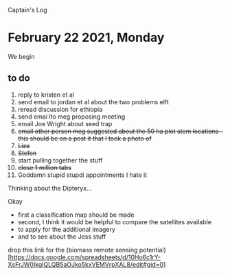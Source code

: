 Captain's Log


# February 22 2021, Monday

We begin 

## to do 

1. reply to kristen et al 
2. send email to jordan et al about the two problems elft 
3. reread discussion for ethiopia 
4. send emai lto meg proposing meeting 
5. email Joe Wright about seed trap
6. ~~email other person meg suggested about the 50 ha plot stem locations - this should be on a post it that I took a photo of~~
7. ~~Liza~~
8. ~~Stefen~~
9. start pulling together the stuff
10. ~~close 1 million tabs~~
11. Goddamn stupid stupdi appointments I hate it

Thinking about the Dipteryx...

Okay 
- first a classification map should be made
- second, I think it would be helpful to compare the satellites available
- to apply for the additional imagery
- and to see about the Jess stuff

drop this link for the (biomass remote sensing potential)[https://docs.google.com/spreadsheets/d/10Ho6c1rY-XsFrJW0IkglQLQB5aOJko5kxVEMVrpXAL8/edit#gid=0]



